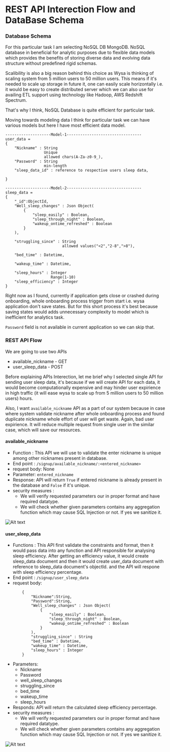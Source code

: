 # REST API Interection Flow and DataBase Schema

### Database Schema
For this particular task I am selecting NoSQL DB MongoDB. NoSQL database in beneficial for analytic purposes due to flexible data models which provides the benefits of storing diverse data and evolving data structure without predefined rigid schemas. 

Scalibility is also a big reason behind this choice as Wysa is thinking of scaling system from 5 million users to 50 million users. This means if it's needed to scale up storage in future it, one can easily scale horizontally i.e. it would be easy to create distributed server which we can also use for availing ETL support using technology like Hadoop, AWS Redshift Spectrum. 

That's why I think, NoSQL Database is quite efficient for particular task.

Moving towards modeling data I think for particular task we can have various models but here I have most efficient data model.

```
--------------------Model-1---------------------------------
user_data = 
{
    "Nickname" : String
                 Unique
                 allowed chars(A-Za-z0-9_),
    "Password" : String
                 min-length
    "sleep_data_id" : reference to respective users sleep data,

}

--------------------Model-2---------------------------------
sleep_data =
{
    "_id":ObjectId,
    "Well_sleep_changes" : Json Object(
        {
            "sleep_easily" : Boolean,
            "sleep_through_night" : Boolean,
            "wakeup_ontime_refreshed" : Boolean
        }
    ),

    "struggling_since" : String
                         allowed values("<2","2-8",">8"),

    "bed_time" : Datetime,

    "wakeup_time" : Datetime,
    
    "sleep_hours" : Integer
                    Range(1-10) 
    "sleep_efficiency" : Integer
}

```

Right now as I found, currently if application gets close or crashed during onboarding, whole onboarding process trigger from start i.e. wysa application don't save states. But for this short process it's best because saving states would adds unnecessary complexity to model which is inefficient for analytics task. 

`Password` field is not available in current application so we can skip that.

### REST API Flow

We are going to use two APIs 
* available_nickname - GET
* user_sleep_data - POST

Before explaining APIs Interection, let me brief why I selected single API for sending user sleep data, it's because if we will create API for each data, it would become computationally expensive and may hinder user expirience in high traffic (it will ease wysa to scale up from 5 million users to 50 million users) hours.

Also, I want `available_nickname` API as a part of our system because in case where system validate nickname after whole onboarding process and found duplicate nickname whole effort of user will get waste. Again, bad user expirience. It will reduce multiple request from single user in the similar case, which will save our resources. 

#### available_nickname
* Function : This API we will use to validate the enter nickname is unique among other nicknames present in database.
* End point : `/signup/available_nickname/:<entered_nickname>`
* request body:  None
* Parameter: `entered_nickname` 
* Response: API will return `True` if entered nickname is already present in the database and `False` if it's unique.
* security measures : 
    - We will verify requested parameters our in proper format and have required datatype.
    - We will check whether given parameters contains any aggregation function which may cause SQL Injection or not. If yes we sanitize it. 

![Alt text](<API.available_nickname.Interaction (1)-1.jpg>)


#### user_sleep_data
* Functions : This API first validate the constraints and format, then it would pass data into any function and API responsible for analysing sleep efficiency. After getting an efficiency value, it would create sleep_data document and then it would create user_data document with reference to sleep_data document's objectId. and the API will respone with sleep efficiency percentage. 
* End point : `/signup/user_sleep_data`
* request body: 
    ``` 
        {
            "Nickname":String,
            "Password":String,
            "Well_sleep_changes" : Json Object(
                {
                    "sleep_easily" : Boolean,
                    "sleep_through_night" : Boolean,
                    "wakeup_ontime_refreshed" : Boolean
                }
            ),
            "struggling_since" : String
            "bed_time" : Datetime,
            "wakeup_time" : Datetime,
            "sleep_hours" : Integer
        }
    ```
* Parameters:
    - Nickname
    - Password
    - well_sleep_changes
    - struggling_since
    - bed_time
    - wakeup_time
    - sleep_hours
* Responds: API will return the calculated sleep efficiency percentage.
* security measures : 
    - We will verify requested parameters our in proper format and have required datatype.
    - We will check whether given parameters contains any aggregation function which may cause SQL Injection or not. If yes we sanitize it. 

![Alt text](<API.user_sleep_data.Interaction (1)-1.jpg>)
